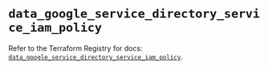 # `data_google_service_directory_service_iam_policy`

Refer to the Terraform Registry for docs: [`data_google_service_directory_service_iam_policy`](https://registry.terraform.io/providers/hashicorp/google-beta/6.49.3/docs/data-sources/google_service_directory_service_iam_policy).

